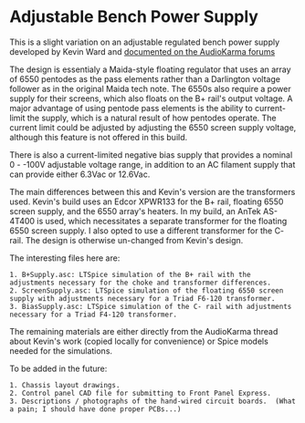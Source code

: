 # Adjustable Bench Power Supply

This is a slight variation on an adjustable regulated bench power supply developed by
Kevin Ward and [documented on the AudioKarma forums](http://audiokarma.org/forums/index.php?threads/adjustable-bench-power-supply-redux.748700/)

The design is essentialy a Maida-style floating regulator that uses an array of 6550 pentodes
as the pass elements rather than a Darlington voltage follower as in the original Maida tech
note.  The 6550s also require a power supply for their screens, which also floats on the B+
rail's output voltage.  A major advantage of using pentode pass elements is the ability to
current-limit the supply, which is a natural result of how pentodes operate.  The current limit
could be adjusted by adjusting the 6550 screen supply voltage, although this feature is not
offered in this build.

There is also a current-limited negative bias supply that provides a nominal 0 - -100V adjustable
voltage range, in addition to an AC filament supply that can provide either 6.3Vac or 12.6Vac.

The main differences between this and Kevin's version are the transformers used.  Kevin's
build uses an Edcor XPWR133 for the B+ rail, floating 6550 screen supply, and the 6550 array's
heaters.  In my build, an AnTek AS-4T400 is used, which necessitates a separate transformer
for the floating 6550 screen supply.  I also opted to use a different transformer for the C-
rail.  The design is otherwise un-changed from Kevin's design.

The interesting files here are:

	1. B+Supply.asc: LTSpice simulation of the B+ rail with the adjustments necessary for the choke and transformer differences.
	2. ScreenSupply.asc: LTSpice simulation of the floating 6550 screen supply with adjustments necessary for a Triad F6-120 transformer.
	3. BiasSupply.asc: LTSpice simulation of the C- rail with adjustments necessary for a Triad F4-120 transformer.
	
The remaining materials are either directly from the AudioKarma thread about Kevin's work (copied
locally for convenience) or Spice models needed for the simulations.

To be added in the future:

	1. Chassis layout drawings.
	2. Control panel CAD file for submitting to Front Panel Express.
	3. Descriptions / photographs of the hand-wired circuit boards.  (What a pain; I should have done proper PCBs...)
